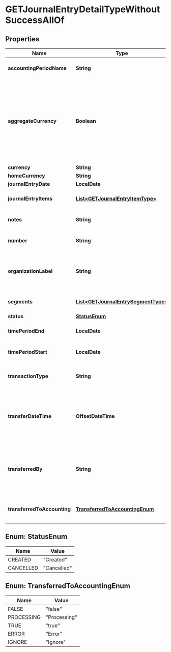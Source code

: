 

# GETJournalEntryDetailTypeWithoutSuccessAllOf


## Properties

| Name | Type | Description | Notes |
|------------ | ------------- | ------------- | -------------|
|**accountingPeriodName** | **String** | Name of the accounting period that the journal entry belongs to.  |  [optional] |
|**aggregateCurrency** | **Boolean** | Returns true if the journal entry is aggregating currencies. That is, if the journal entry was created when the &#x60;Aggregate transactions with different currencies during a JournalRun&#x60; setting was configured to \&quot;Yes\&quot;. Otherwise, returns &#x60;false&#x60;.  |  [optional] |
|**currency** | **String** | Currency used.  |  [optional] |
|**homeCurrency** | **String** | Home currency used.  |  [optional] |
|**journalEntryDate** | **LocalDate** | Date of the journal entry.  |  [optional] |
|**journalEntryItems** | [**List&lt;GETJournalEntryItemType&gt;**](GETJournalEntryItemType.md) | Key name that represents the list of journal entry items.  |  [optional] |
|**notes** | **String** | Additional information about this record. Character limit: 2,000  |  [optional] |
|**number** | **String** | Journal entry number in the format JE-00000001.  |  [optional] |
|**organizationLabel** | **String** | The organization that this object belongs to.  Note: This field is available only when the Multi-Org feature is enabled.  |  [optional] |
|**segments** | [**List&lt;GETJournalEntrySegmentType&gt;**](GETJournalEntrySegmentType.md) | List of segments that apply to the summary journal entry.  |  [optional] |
|**status** | [**StatusEnum**](#StatusEnum) | Status of journal entry.  |  [optional] |
|**timePeriodEnd** | **LocalDate** | End date of time period included in the journal entry.  |  [optional] |
|**timePeriodStart** | **LocalDate** | Start date of time period included in the journal entry.  |  [optional] |
|**transactionType** | **String** | Transaction type of the transactions included in the summary journal entry.  |  [optional] |
|**transferDateTime** | **OffsetDateTime** | Date and time that transferredToAccounting was changed to &#x60;Yes&#x60;. This field is returned only when transferredToAccounting is &#x60;Yes&#x60;. Otherwise, this field is &#x60;null&#x60;.  |  [optional] |
|**transferredBy** | **String** | User ID of the person who changed transferredToAccounting to &#x60;Yes&#x60;. This field is returned only when transferredToAccounting is &#x60;Yes&#x60;. Otherwise, this field is &#x60;null&#x60;.  |  [optional] |
|**transferredToAccounting** | [**TransferredToAccountingEnum**](#TransferredToAccountingEnum) | Status shows whether the journal entry has been transferred to an accounting system.  |  [optional] |



## Enum: StatusEnum

| Name | Value |
|---- | -----|
| CREATED | &quot;Created&quot; |
| CANCELLED | &quot;Cancelled&quot; |



## Enum: TransferredToAccountingEnum

| Name | Value |
|---- | -----|
| FALSE | &quot;false&quot; |
| PROCESSING | &quot;Processing&quot; |
| TRUE | &quot;true&quot; |
| ERROR | &quot;Error&quot; |
| IGNORE | &quot;Ignore&quot; |



